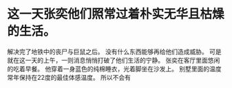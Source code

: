 # 这一天张奕他们照常过着朴实无华且枯燥的生活。
解决完了地铁中的丧尸与巨鼠之后。
没有什么东西能够再给他们造成威胁。
可是就在这一天的上午，一则消息悄悄打破了他们生活的宁静。
张奕在客厅里面悠闲的吃着早餐。
他穿着一身蓝色的纯棉睡衣，光着脚坐在沙发上。
别墅里面的温度常年保持在22度的最佳体感温度。
所以不会有

